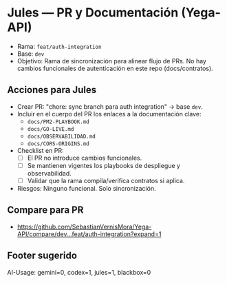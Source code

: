 # Jules — PR y Documentación (Yega-API)

- Rama: `feat/auth-integration`
- Base: `dev`
- Objetivo: Rama de sincronización para alinear flujo de PRs. No hay cambios funcionales de autenticación en este repo (docs/contratos).

## Acciones para Jules
- Crear PR: "chore: sync branch para auth integration" → base `dev`.
- Incluir en el cuerpo del PR los enlaces a la documentación clave:
  - `docs/PM2-PLAYBOOK.md`
  - `docs/GO-LIVE.md`
  - `docs/OBSERVABILIDAD.md`
  - `docs/CORS-ORIGINS.md`
- Checklist en PR:
  - [ ] El PR no introduce cambios funcionales.
  - [ ] Se mantienen vigentes los playbooks de despliegue y observabilidad.
  - [ ] Validar que la rama compila/verifica contratos si aplica.
- Riesgos: Ninguno funcional. Solo sincronización.

## Compare para PR
- https://github.com/SebastianVernisMora/Yega-API/compare/dev...feat/auth-integration?expand=1

## Footer sugerido
AI-Usage: gemini=0, codex=1, jules=1, blackbox=0

